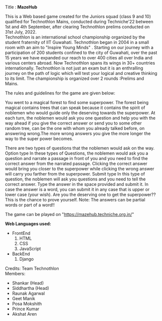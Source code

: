 Title : <b>MazeHub</b>

This is a Web based game created for the Juniors squad (class 9 and 10) qualified for Technothlon Mains, conducted during Techniche'22 between 1st and 4th September, after clearing Technothlon prelims conducted on 
31st July, 2022.<br>
Technothlon is an international school championship organized by the student fraternity of IIT Guwahati. Technothlon began in 2004 in a small room with an aim to
"Inspire Young Minds" . Starting on our journey with a participation of 200 students confined to the city of Guwahati, over the past 15 years we have expanded our reach to over 400 cities all over India and various centers abroad. Now Technothlon spans its wings in 30+ countries internationally. Technothlon is not just an exam but it is an enthralling journey on the path of logic which will test your logical and creative thinking to its limit. The championship is organized over 2 rounds :Prelims and Mains.


The rules and guidelines for the game are given below: 

You went to a magical forest to find some superpower. The forest being magical contains trees that can speak because it contains the spirit of noblemen who would 
guide only the deserving towards the superpower. At each turn, the noblemen would ask you one question and help you with the way ahead if you give the correct answer 
or send you to some other random tree, can be the one with whom you already talked before, on answering wrong.The more wrong answers you give the more longer the way to the super power becomes.

There are two types of questions that the noblemen would ask on the way.
    Option type
      In these types of Questions, the noblemen would ask you a question and narrate a passage in front of you and you need to find the correct answer 
      from the narrated passage. Clicking the correct answer would bring you closer to the superpower while clicking the wrong answer will carry you 
      farther from the superpower.
    Submit type
      In this type of question, the noblemen will ask you questions and you need to tell the correct answer. Type the answer in the space provided and
      submit it. In case the answer is a word, you can submit it in any case that is upper or lower case (your wish).
Are you the deserving one to get the superpower?? This is the chance to prove yourself.
Note: The answers can be partial words or part of a word!!

The game can be played on "https://mazehub.techniche.org.in/"

<b>Web Languages used:</b>
<ul>
  <li>FrontEnd<br>
    <ol>
      <li>HTML</li>
      <li>CSS</li>
      <li>JavaScript</li>
    </ol>
  </li>
  <li>BackEnd<br>
    <ol>
      <li>Django</li>
    </ol>
  </li>
</ul>

Credits: Team Technothlon <br>
         Members: 
                  <ul>
                    <li>Shankar (Head)</li>
                    <li>Siddhartha (Head)</li>
                    <li>Raunak Agarwal</li>
                    <li>Geet Manik</li>
                    <li>Posa Mokshith</li>
                    <li>Prince Kumar</li>
                    <li>Akshat Aren</li></ul>
                 
